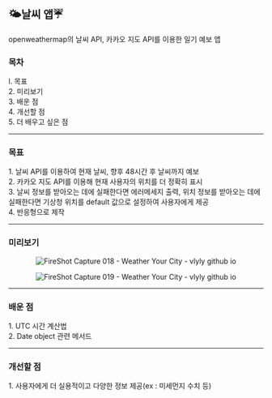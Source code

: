 <h2>🌤날씨 앱☔</h2>
openweathermap의 날씨 API, 카카오 지도 API를 이용한 일기 예보 앱

<h3>목차</h3>
l. 목표<br>
2. 미리보기<br>
3. 배운 점<br>
4. 개선할 점<br>
5. 더 배우고 싶은 점

<hr>
<h3>목표</h3>
1. 날씨 API를 이용하여 현재 날씨, 향후 48시간 후 날씨까지 예보<br>
2. 카카오 지도 API를 이용해 현재 사용자의 위치를 더 정확히 표시<br>
3. 날씨 정보를 받아오는 데에 실패한다면 에러메세지 출력, 위치 정보를 받아오는 데에 실패한다면 기상청 위치를 default 값으로 설정하여 사용자에게 제공<br>
4. 반응형으로 제작

<hr>
<h3>미리보기</h3>
<div align="center">

![FireShot Capture 018 - Weather Your City - vlyly github io](https://user-images.githubusercontent.com/69294741/139661010-a3623836-2072-4235-ba57-fa09e65fc404.png)

![FireShot Capture 019 - Weather Your City - vlyly github io](https://user-images.githubusercontent.com/69294741/139661013-c0a732db-b8ca-47d1-b4cb-3d27d5fe0687.png)

</div>

<hr>
<h3>배운 점</h3>
1. UTC 시간 계산법<br>
2. Date object 관련 메서드<br>

<hr>
<h3>개선할 점</h3>
1. 사용자에게 더 실용적이고 다양한 정보 제공(ex : 미세먼지 수치 등)<br>

